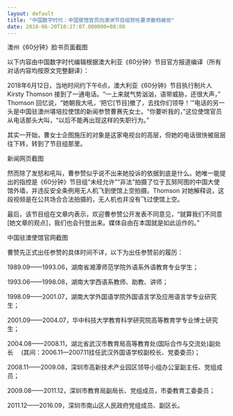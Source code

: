 ```yaml
---
layout: default
title: "中国数字时代：中国使馆官员向澳洲节目组怒吼要求撤档被拒"
date: 2018-06-20T10:27:07.000000+08:00
---
```



澳州《60分钟》脸书页面截图

以下内容由中国数字时代编辑根据澳大利亚《60分钟》节目官方报道编译（所有对话内容均按原文完整翻译）：

2018年6月12日，当地时间约下午6点，澳大利亚《60分钟》节目执行制片人 Kirsty Thomson 接到了一通电话。“一上来就气势汹汹，语带威胁，还很大声，” Thomson 回忆说，“她朝我大吼，‘把它[节目]撤了，去找你们领导！’”电话的另一头是中国驻澳州堪培拉使馆的新闻参赞曹赛先女士。“你要听我的，”这位使馆官员从电话那头大叫，“以后不能再出现这样的失职行为。”

其实一开始，曹女士企图施压的对象是这家电视台的高层，但她的电话很快被层层往下转，转到了节目组那里。


新闻网页截图

然而除了发怒和吼叫，曹参赞似乎说不出来她投诉的依据到底是什么。她唯一能提出的指控是《60分钟》节目组“未经允许”“非法”拍摄了位于瓦努阿图的中国大使馆外墙，并违反安全条例用无人机飞到使馆上空拍摄。Thomson 对她解释说，这段视频是在公共场合合法拍摄的，无人机也并没有飞过使馆上空。

最后，该节目组在文章内表示，欢迎曹参赞公开发表不同意见，“就算我们不同意 [她文章的观点]，我们也会刊登出来。媒体自由在本国就是如此运作的。”


中国驻澳使馆官网截图

曹赞先正式出任参赞的具体时间不详，以下为出任参赞前的履历：

1989.09——1993.06，湖南省湘潭师范学院外语系外语教育专业学生；


1993.06——1998.08，湖南大学西语系教师、助教、讲师；


1998.09——2001.07，湖南大学外国语学院外国语言学及应用语言学专业研究生；


2001.09——2004.07，华中科技大学教育科学研究院高等教育学专业博士研究生；


2004.08——2008.11，湖北省武汉市教育局高等教育处(国际合作与交流处)副处长　 (其间：2006.11—2007.11挂任武汉外国语学校副校长、党委委员)；


2008.11——2009.08，深圳市高新技术产业园区领导小组办公室副主任、党组成员；


2009.08——2011.12，深圳市教育局副局长、党组成员，市委教育工委委员；


2011.12——2016.09，深圳市南山区人民政府党组成员、副区长。


